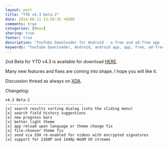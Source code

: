 ```yaml
---
layout: post
title: "YTD v4.3 beta-2"
date: 2014-06-11 13:50:35 +0200
comments: true
categories: [News]
sharing: true
footer: true
description: "YouTube Downloader for Android - a free and ad-free app - new beta available"
keywords: "YouTube Downloader, Android, android app, app, free, ad-free, no ads, dentex, video, YouTube, downloader"
---
```

2nd Beta for YTD v4.3 is available for download [HERE](http://dentex.github.io/files/apk/beta/dentex.youtube.downloader_v4.3_beta-2.apk).

Many new features and fixes are coming into shape. I hope you will like it.

Discussion thread as always on [XDA](http://forum.xda-developers.com/showthread.php?t=2335450).

Changelog:

	v4.3 Beta-2
	-----------------------------------
	[x] search results sorting dialog (into the sliding menu)
	[x] search field history suggestions
	[x] new progress bars
	[x] better light theme
	[x] app reload upon language or theme change fix
	[x] file-chooser theme fix
	[x] send via SSH re-enabled for videos with encrypted signatures
	[x] support for 2160P and 1440p WebM VO streams
